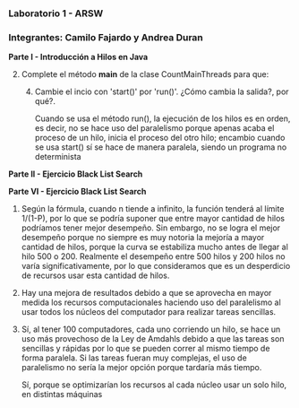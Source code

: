 
### Laboratorio 1 - ARSW
### Integrantes: Camilo Fajardo y Andrea Duran

**Parte I - Introducción a Hilos en Java**

2. Complete el método __main__ de la clase CountMainThreads para que:
	
	4. Cambie el incio con 'start()' por 'run()'. ¿Cómo cambia la salida?, por qué?.
		
		Cuando se usa el método run(), la ejecución de los hilos es en orden, es decir, 
        no se hace uso del paralelismo porque apenas acaba el proceso de un hilo, inicia el proceso del otro hilo; 
		encambio cuando se usa start() sí se hace de manera paralela, siendo un programa no determinista
   
**Parte II - Ejercicio Black List Search**

**Parte VI - Ejercicio Black List Search**

1. Según la fórmula, cuando n tiende a infinito, la función tenderá al límite 1/(1-P), por lo que se podría 
	suponer que entre mayor cantidad de hilos podríamos tener mejor desempeño. Sin embargo, no se logra el 
    mejor desempeño porque no siempre es muy notoria la mejoría a mayor cantidad de hilos,
	porque la curva se estabiliza mucho antes de llegar al hilo 500 o 200. Realmente el desempeño entre
	500 hilos y 200 hilos no varía significativamente, por lo que consideramos que es un desperdicio de recursos
	usar esta cantidad de hilos. 

2. Hay una mejora de resultados debido a que se aprovecha en mayor medida los recursos computacionales haciendo uso
	del paralelismo al usar todos los núcleos del computador para realizar tareas sencillas.

3. Sí, al tener 100 computadores, cada uno corriendo un hilo, se hace un uso más provechoso de la Ley de Amdahls debido
	a que las tareas son sencillas y rápidas por lo que se pueden correr al mismo tiempo de forma paralela. Si las tareas 
	fueran muy complejas, el uso de paralelismo no sería la mejor opción porque tardaría más tiempo.

	Sí, porque se optimizarían los recursos al cada núcleo usar un solo hilo, en distintas máquinas


